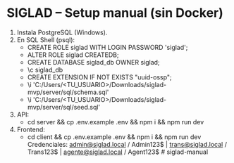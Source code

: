 # SIGLAD – Setup manual (sin Docker)
1) Instala PostgreSQL (Windows).
2) En SQL Shell (psql):
   - CREATE ROLE siglad WITH LOGIN PASSWORD 'siglad';
   - ALTER ROLE siglad CREATEDB;
   - CREATE DATABASE siglad_db OWNER siglad;
   - \c siglad_db
   - CREATE EXTENSION IF NOT EXISTS "uuid-ossp";
   - \i 'C:/Users/<TU_USUARIO>/Downloads/siglad-mvp/server/sql/schema.sql'
   - \i 'C:/Users/<TU_USUARIO>/Downloads/siglad-mvp/server/sql/seed.sql'
3) API:
   - cd server && cp .env.example .env && npm i && npm run dev
4) Frontend:
   - cd client && cp .env.example .env && npm i && npm run dev
Credenciales: admin@siglad.local / Admin123$ | trans@siglad.local / Trans123$ | agente@siglad.local / Agent123$
#   s i g l a d - m a n u a l  
 